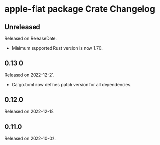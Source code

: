 # apple-flat package Crate Changelog

<!-- next-header -->

## Unreleased

Released on ReleaseDate.

* Minimum supported Rust version is now 1.70.

## 0.13.0

Released on 2022-12-21.

* Cargo.toml now defines patch version for all dependencies.

## 0.12.0

Released on 2022-12-18.

## 0.11.0

Released on 2022-10-02.
